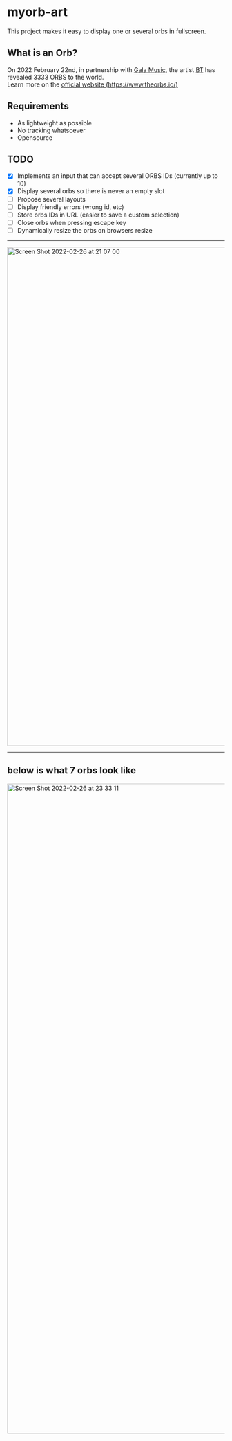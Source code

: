 # myorb-art

This project makes it easy to display one or several orbs in fullscreen.

## What is an Orb?

On 2022 February 22nd, in partnership with [Gala Music](https://twitter.com/gogalamusic), the artist [BT](https://twitter.com/BT) has revealed 3333 ORBS to the world.  
Learn more on the [official website (https://www.theorbs.io/)](https://www.theorbs.io/)

## Requirements
 - As lightweight as possible
 - No tracking whatsoever
 - Opensource

## TODO
 - [x] Implements an input that can accept several ORBS IDs (currently up to 10)
 - [x] Display several orbs so there is never an empty slot 
 - [ ] Propose several layouts
 - [ ] Display friendly errors (wrong id, etc)
 - [ ] Store orbs IDs in URL (easier to save a custom selection)
 - [ ] Close orbs when pressing escape key
 - [ ] Dynamically resize the orbs on browsers resize

---

<img width="1153" alt="Screen Shot 2022-02-26 at 21 07 00" src="https://user-images.githubusercontent.com/3918958/155857716-6470d472-230f-41ea-a83c-abf4c861e956.png">

---
## below is what 7 orbs look like

<img width="1502" alt="Screen Shot 2022-02-26 at 23 33 11" src="https://user-images.githubusercontent.com/3918958/155861168-944e8da7-ddaf-4da4-8c7e-1d68f93e216e.png">
